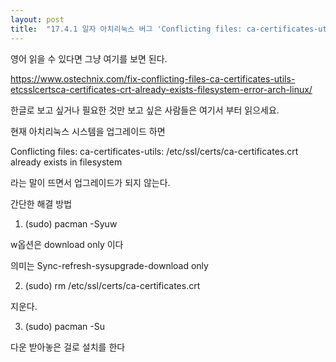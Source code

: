 ```yaml
---
layout: post
title:  "17.4.1 일자 아치리눅스 버그 'Conflicting files: ca-certificates-utils: /etc/ssl/certs/ca-certificates.crt already exists in filesystem'"
---
```


영어 읽을 수 있다면 그냥 여기를 보면 된다.

https://www.ostechnix.com/fix-conflicting-files-ca-certificates-utils-etcsslcertsca-certificates-crt-already-exists-filesystem-error-arch-linux/



한글로 보고 싶거나 필요한 것만 보고 싶은 사람들은 여기서 부터 읽으세요.



현재 아치리눅스 시스템을 업그레이드 하면

Conflicting files: ca-certificates-utils: /etc/ssl/certs/ca-certificates.crt already exists in filesystem

라는 말이 뜨면서 업그레이드가 되지 않는다.



간단한 해결 방법

1. (sudo) pacman -Syuw

w옵션은 download only 이다

의미는 Sync-refresh-sysupgrade-download only



2. (sudo) rm /etc/ssl/certs/ca-certificates.crt

지운다.



3. (sudo) pacman -Su

다운 받아놓은 걸로 설치를 한다
